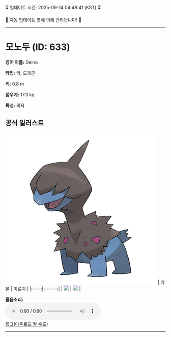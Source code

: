 
⏳ 업데이트 시간: 2025-09-14 04:48:41 (KST) ⏳

🤖 자동 업데이트 봇에 의해 관리됩니다! 🤖

---

# 모노두 (ID: 633)
**영어 이름:** Deino

**타입:** 악, 드래곤

**키:** 0.8 m

**몸무게:** 17.3 kg

**특성:** 의욕

## 공식 일러스트
![](https://raw.githubusercontent.com/PokeAPI/sprites/master/sprites/pokemon/other/official-artwork/633.png)
| 기본 | 이로치 |
|:----:|:------:|
| <img src="http://play.pokemonshowdown.com/sprites/ani/deino.gif" width="200"> | <img src="http://play.pokemonshowdown.com/sprites/ani-shiny/deino.gif" width="200"> |

**울음소리:**<br><audio controls src="https://raw.githubusercontent.com/PokeAPI/cries/main/cries/pokemon/latest/633.ogg"></audio><br> [링크(다운로드 될 수도)](https://raw.githubusercontent.com/PokeAPI/cries/main/cries/pokemon/latest/633.ogg)


---
